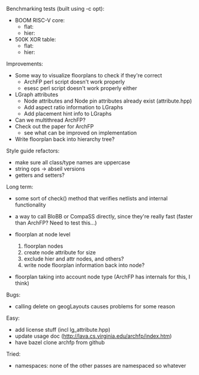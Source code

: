 Benchmarking tests (built using -c opt):
 - BOOM RISC-V core:
   - flat:
   - hier:
 - 500K XOR table:
   - flat:
   - hier:

 Improvements:
 - Some way to visualize floorplans to check if they're correct
   - ArchFP perl script doesn't work properly
   - esesc perl script doesn't work properly either
 - LGraph attributes
   - Node attributes and Node pin attributes already exist (attribute.hpp)
   - Add aspect ratio information to LGraphs
   - Add placement hint info to LGraphs
 - Can we multithread ArchFP?
 - Check out the paper for ArchFP
   - see what can be improved on implementation
 - Write floorplan back into hierarchy tree?

Style guide refactors:
 - make sure all class/type names are uppercase
 - string ops -> abseil versions
 - getters and setters?

Long term:
 - some sort of check() method that verifies netlists and internal functionality
 - a way to call BloBB or CompaSS directly, since they're really fast (faster than ArchFP? Need to test this...)


 - floorplan at node level
   1. floorplan nodes
   2. create node attribute for size
   3. exclude hier and attr nodes, and others?
   4. write node floorplan information back into node?


 - floorplan taking into account node type (ArchFP has internals for this, I think)

Bugs:
 - calling delete on geogLayouts causes problems for some reason

Easy:
 - add license stuff (incl lg_attribute.hpp)
 - update usage doc (http://lava.cs.virginia.edu/archfp/index.htm)
 - have bazel clone archfp from github

Tried:
 - namespaces: none of the other passes are namespaced so whatever
